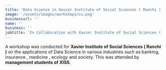 ```yaml
---
title: 'Data Science in Xavier Institute of Social Sciences ( Ranchi )'
image: '/assets/images/workshops/cu.png'
businessurl: ''
name: ''
business: ''
jobtitle: 'In Collaboration with Xavier Institute of Social Sciences ( Ranchi )'
---
```


>

A workshop was conducted for  **Xavier Institute of Social Sciences ( Ranchi )** on the applications of Data Science in various industries such as banking, insurance , medicine , ecology  and society. This was attended by  **management students of XISS**.               
